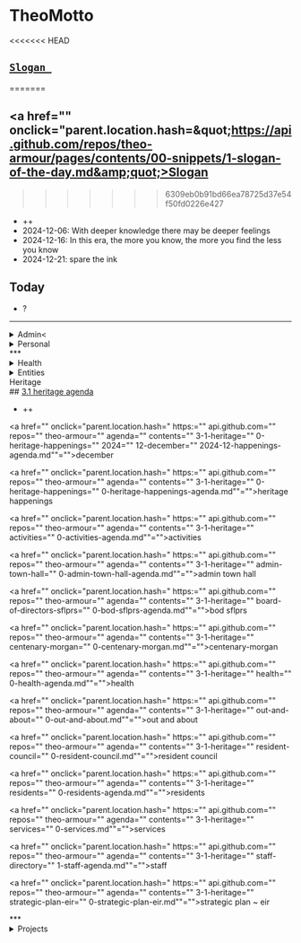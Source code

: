 # TheoMotto

<<<<<<< HEAD
## <a href="" onclick="parent.location.hash=&quot;https://api.github.com/repos/theo-armour/pages/contents/00-snippets/1-slogan-of-the-day.md&quot;">`Slogan `</a>
=======
## <a href="" onclick="parent.location.hash=&amp;quot;https://api.github.com/repos/theo-armour/pages/contents/00-snippets/1-slogan-of-the-day.md&amp;quot;>Slogan</a>
>>>>>>> 6309eb0b91bd66ea78725d37e54f50fd0226e427

* ++
* 2024-12-06: With deeper knowledge there may be deeper feelings
* 2024-12-16: In this era, the more you know, the more you find the less you know
* 2024-12-21: spare the ink

<!-- this is a comment -->
## Today

* ?

***

<!--

**Admin**

-->
<details>

<summary>Admin&lt;</summary>
## <a href="" onclick="parent.location.hash=" https:="" api.github.com="" repos="" theo-armour="" agenda="" contents="" 0-admin="" 0-admin-agenda.md""="">0 Admin Agenda</a>

* ?

<a href="" onclick="parent.location.hash=" https:="" api.github.com="" repos="" theo-armour="" agenda="" contents="" 0-admin="" mia="" 0-mia-agenda.md""="">mia agenda</a>
<a href="" onclick="parent.location.hash=" https:="" api.github.com="" repos="" theo-armour="" agenda="" contents="" 0-admin="" will-trust="" 0-will-trust-agenda.md""="">0.1 will &amp; trust</a>
<a href="" onclick="parent.location.hash=" https:="" api.github.com="" repos="" theo-armour="" agenda="" contents="" 0-admin="" taxes="" 0-2024-taxes-agenda.md""="">0.1 2024 taxes</a>
</details>
<!-- *** -->
<details>
<!-- -->
<summary>Personal</summary>
## <a href="" onclick="parent.location.hash=" https:="" api.github.com="" repos="" theo-armour="" agenda="" contents="" 0-admin-personal="" 0-admin-personal.md""="">0 Admin Personal</a>

* ?
* Printer canon cartridge returned
* Plateau chair
* Winter shoes
* EyeBuyDirect: small specs
* A: mike ~
* Safeway: esomeprazole ~&nbsp;

Waiting

* ++

<a href="" onclick="parent.location.hash=" https:="" api.github.com="" repos="" theo-armour="" agenda="" contents="" 1-schedule-weekly.md""="">0.1-schedule-days-of-week</a>
<a href="" onclick="parent.location.hash=" https:="" api.github.com="" repos="" theo-armour="" agenda="" contents="" 1-schedule-daily.md""="">0.1-schedule-daily</a>
<a href="" onclick="parent.location.hash=" https:="" api.github.com="" repos="" theo-armour="" agenda="" contents="" 1-notes.md""="">0.1-notes</a>
</details>
***

<!--

**Health**

-->
<details>

<summary>Health</summary>
## <a href="" onclick="parent.location.hash=" https:="" api.github.com="" repos="" theo-armour="" agenda="" contents="" 1-health="" 0-health-agenda.md""="">1.0 Health Agenda</a>

* ++

<a href="" onclick="parent.location.hash=" https:="" api.github.com="" repos="" theo-armour="" agenda="" contents="" 1-health="" dentistry.md""="">dentistry</a>
<a href="" onclick="parent.location.hash=" https:="" api.github.com="" repos="" theo-armour="" agenda="" contents="" 1-health="" dermatology.md""="">dermatology</a>
<a href="" onclick="parent.location.hash=" https:="" api.github.com="" repos="" theo-armour="" agenda="" contents="" 1-health="" gastroenterology.md""="">gastroenterology</a>
<a href="" onclick="parent.location.hash=" https:="" api.github.com="" repos="" theo-armour="" agenda="" contents="" 1-health="" ophthalmology.md""="">ophthalmology</a>
<a href="" onclick="parent.location.hash=" https:="" api.github.com="" repos="" theo-armour="" agenda="" contents="" 1-health="" 2-pph.md""="">pph</a>
<a href="" onclick="parent.location.hash=" https:="" api.github.com="" repos="" theo-armour="" agenda="" contents="" 1-health="" 1-health-history.md""="">1.1 Health History</a>
<a href="" onclick="parent.location.hash=" https:="" api.github.com="" repos="" theo-armour="" agenda="" contents="" 1-health="" 1-health-insurance.md""="">1.1 Health Insurance</a>
<a href="" onclick="parent.location.hash=" https:="" api.github.com="" repos="" theo-armour="" agenda="" contents="" 1-health="" 1-health-journal.md""="">1.1 Health Journal</a>
<a href="" onclick="parent.location.hash=" https:="" api.github.com="" repos="" theo-armour="" agenda="" contents="" 1-health="" 1-health-providers.md""="">1.1 Health Providers</a>
<a href="" onclick="parent.location.hash=" https:="" api.github.com="" repos="" theo-armour="" agenda="" contents="" 1-health="" 1-health-reference.md""="">1.1 Health Reference</a>
</details>
<!--

**Simplicity**

-->
<details>
<summary>Simplicity</summary>
## <a href="" onclick="parent.location.hash=" https:="" api.github.com="" repos="" theo-armour="" agenda="" contents="" 1-simplicity="" 0-simplicity-agenda.md""="">1.0 simplicity</a>

<a href="" onclick="parent.location.hash=" https:="" api.github.com="" repos="" theo-armour="" agenda="" contents="" 1-simplicity="" nicole-smith="" 0-nicole-agenda.md""="">nicole agenda</a>
<a href="" onclick="parent.location.hash=" https:="" api.github.com="" repos="" theo-armour="" agenda="" contents="" 1-simplicity="" archiving="" 0-archiving-agenda.md""="">1.1 archiving</a>
<a href="" onclick="parent.location.hash=" https:="" api.github.com="" repos="" theo-armour="" agenda="" contents="" 1-simplicity="" claudia="" 0-archiving-agenda.md""="">1.2 claudia</a>

</details>
<!--

**ACE IT**

-->
<details>

<summary>ACE IT</summary>
## <a href="" onclick="parent.location.hash=" https:="" api.github.com="" repos="" theo-armour="" agenda="" contents="" 2-ace-it="" 0-ace-it-agenda.md""="">2.0 ACE IT</a>

* ++
* Buy more: share paper
* Netflix: ace-i

## <a href="" onclick="parent.location.hash=&amp;quot;https://api.github.com/repos/theo-armour/agenda/contents/2-ace-it/alix.md&amp;quot;>Alix</a>

* ++

## <a href="" onclick="parent.location.hash=&amp;quot;https://api.github.com/repos/theo-armour/agenda/contents/2-ace-it/cynthia.md&amp;quot;>Cynthia</a>

* ++

## <a href="" onclick="parent.location.hash=&amp;quot;https://api.github.com/repos/theo-armour/agenda/contents/2-ace-it/eloise.md&amp;quot;>Eloise</a>

* ++
* Eloise: GitHub account + Coop

</details>
<!--

**Family**

 -->
<details>
<summary>Family</summary>
## <a href="" onclick="parent.location.hash=" https:="" api.github.com="" repos="" theo-armour="" agenda="" contents="" 2-family="" 0-family-agenda.md""="">2.1 Family</a>

* ++

</details>
<!--

**Peeps**

-->
<details>

<summary>Peeps</summary>
## <a href="" onclick="parent.location.hash=" https:="" api.github.com="" repos="" theo-armour="" agenda="" contents="" 2-peeps="" 0-peeps-agenda.md""="">2.2 Peeps</a>

</details>
***

<!--

**Entities**

-->
<details>

<summary>Entities</summary>
<!-- -->
## <a href="" onclick="parent.location.hash=" https:="" api.github.com="" repos="" theo-armour="" agenda="" contents="" 3-0-entities="" 0-entities-agenda.md""="">3.0 entities</a>

* ?

<!-- -->
<a href="" onclick="parent.location.hash=" https:="" api.github.com="" repos="" theo-armour="" agenda="" contents="" 3-0-entities="" 0-awesome-foundation="" 0-awesome-agenda.md""="">awesome</a>
<!-- -->
<a href="" onclick="parent.location.hash=" https:="" api.github.com="" repos="" theo-armour="" agenda="" contents="" 3-0-entities="" 0-next-village="" 0-next-village-agenda.md""="">next village</a>
<!-- -->
<a href="" onclick="parent.location.hash=" https:="" api.github.com="" repos="" theo-armour="" agenda="" contents="" 3-0-entities="" 0-sacsem="" 0-sacsem-agenda.md""="">sacsem</a>
<!-- -->
<a href="" onclick="parent.location.hash=" https:="" api.github.com="" repos="" theo-armour="" agenda="" contents="" 3-0-entities="" 0-sensay="" 0-sensay-agenda.md""="">sensay</a>
<!-- -->
<a href="" onclick="parent.location.hash=" https:="" api.github.com="" repos="" theo-armour="" agenda="" contents="" 3-0-entities="" 0-sps="" 0-sps-agenda.md""="">sps</a>
<!-- -->
<a href="" onclick="parent.location.hash=" https:="" api.github.com="" repos="" theo-armour="" agenda="" contents="" 3-0-entities="" 0-tgd="" 0-tgd-agenda.md""="">tgd</a>
<!-- -->
</details>
<!--

**Heritage**

-->
<details>
<!-- -->
<summary>Heritage</summary>
## <a href="" onclick="parent.location.hash=" https:="" api.github.com="" repos="" theo-armour="" agenda="" contents="" 3-1-heritage="" 0-heritage-agenda.md""="">3.1 heritage agenda</a>

* ++

<a href="" onclick="parent.location.hash=" https:="" api.github.com="" repos="" theo-armour="" agenda="" contents="" 3-1-heritage="" 0-heritage-happenings="" 2024="" 12-december="" 2024-12-happenings-agenda.md""="">december</a>

<a href="" onclick="parent.location.hash=" https:="" api.github.com="" repos="" theo-armour="" agenda="" contents="" 3-1-heritage="" 0-heritage-happenings="" 0-heritage-happenings-agenda.md""="">heritage happenings</a>

<a href="" onclick="parent.location.hash=" https:="" api.github.com="" repos="" theo-armour="" agenda="" contents="" 3-1-heritage="" activities="" 0-activities-agenda.md""="">activities</a>

<a href="" onclick="parent.location.hash=" https:="" api.github.com="" repos="" theo-armour="" agenda="" contents="" 3-1-heritage="" admin-town-hall="" 0-admin-town-hall-agenda.md""="">admin town hall</a>

<a href="" onclick="parent.location.hash=" https:="" api.github.com="" repos="" theo-armour="" agenda="" contents="" 3-1-heritage="" board-of-directors-sflprs="" 0-bod-sflprs-agenda.md""="">bod sflprs</a>

<a href="" onclick="parent.location.hash=" https:="" api.github.com="" repos="" theo-armour="" agenda="" contents="" 3-1-heritage="" centenary-morgan="" 0-centenary-morgan.md""="">centenary-morgan </a>

<a href="" onclick="parent.location.hash=" https:="" api.github.com="" repos="" theo-armour="" agenda="" contents="" 3-1-heritage="" health="" 0-health-agenda.md""="">health</a>

<a href="" onclick="parent.location.hash=" https:="" api.github.com="" repos="" theo-armour="" agenda="" contents="" 3-1-heritage="" out-and-about="" 0-out-and-about.md""="">out and about</a>

<a href="" onclick="parent.location.hash=" https:="" api.github.com="" repos="" theo-armour="" agenda="" contents="" 3-1-heritage="" resident-council="" 0-resident-council.md""="">resident council</a>

<a href="" onclick="parent.location.hash=" https:="" api.github.com="" repos="" theo-armour="" agenda="" contents="" 3-1-heritage="" residents="" 0-residents-agenda.md""="">residents</a>

<a href="" onclick="parent.location.hash=" https:="" api.github.com="" repos="" theo-armour="" agenda="" contents="" 3-1-heritage="" services="" 0-services.md""="">services</a>

<a href="" onclick="parent.location.hash=" https:="" api.github.com="" repos="" theo-armour="" agenda="" contents="" 3-1-heritage="" staff-directory="" 1-staff-agenda.md""="">staff</a>

<a href="" onclick="parent.location.hash=" https:="" api.github.com="" repos="" theo-armour="" agenda="" contents="" 3-1-heritage="" strategic-plan-eir="" 0-strategic-plan-eir.md""="">strategic plan ~ eir</a>

</details>
<!-- -->
***

<!--

**Projects**

-->
<details>

<summary>Projects</summary>
## <a href="" onclick="parent.location.hash=" https:="" api.github.com="" repos="" theo-armour="" agenda="" contents="" 4-0-projects="" 0-projects-agenda.md""="">4.0 projects agenda</a>

* ++

## <a href="" onclick="parent.location.hash=&amp;quot;https://api.github.com/repos/theo-armour/agenda/contents/4-1-organizations-repos/0-organizations-repos.md&amp;quot;>4.1 organizations</a>

* tess: kiosk software

## <a href="" onclick="parent.location.hash=&amp;quot;https://api.github.com/repos/theo-armour/agenda/contents/4-1-organizations-repos/0-organizations-repos.md&amp;quot;>repos</a>

* ++

## <a href="" onclick="parent.location.hash=&amp;quot;https://api.github.com/repos/theo-armour/agenda/contents/4-2-software/0-software-agenda.md&amp;quot;>4.2 software</a>

* ++

## <a href="" onclick="parent.location.hash=&amp;quot;https://api.github.com/repos/theo-armour/agenda/contents/4-3-hardware/0-hardware-agenda.md&amp;quot;>4.3 hardware</a>

* ++

## <a href="" onclick="parent.location.hash=&amp;quot;https://api.github.com/repos/theo-armour/agenda/contents/4-4-qdata-apps-journal/0-qdata.md&amp;quot;>4.4 qdata apps journal</a>

* ++

***

## <a href="" onclick="parent.location.hash=&amp;quot;https://api.github.com/repos/theo-armour/agenda/contents/0-reminders.md&amp;quot;>Reminders</a>

</details>